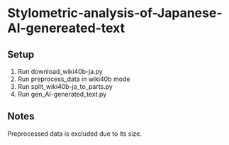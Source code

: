 # Stylometric-analysis-of-Japanese-AI-genereated-text
## Setup
1. Run download_wiki40b-ja.py
2. Run preprocess_data in wiki40b mode
3. Run split_wiki40b-ja_to_parts.py
4. Run gen_AI-generated_text.py

## Notes
Preprocessed data is excluded due to its size.